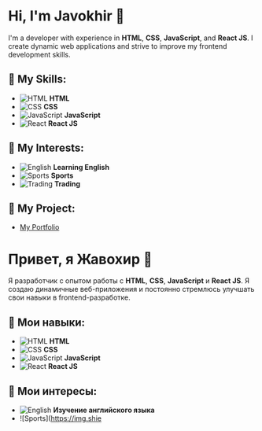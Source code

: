 # Hi, I'm **Javokhir** 👋

I'm a developer with experience in **HTML**, **CSS**, **JavaScript**, and **React JS**. I create dynamic web applications and strive to improve my frontend development skills.

## 💼 My Skills:
- ![HTML](https://img.shields.io/badge/HTML-FF5733?style=flat&logo=html5&logoColor=white) **HTML**
- ![CSS](https://img.shields.io/badge/CSS-2965F1?style=flat&logo=css3&logoColor=white) **CSS**
- ![JavaScript](https://img.shields.io/badge/JavaScript-F7DF1E?style=flat&logo=javascript&logoColor=black) **JavaScript**
- ![React](https://img.shields.io/badge/React-61DAFB?style=flat&logo=react&logoColor=black) **React JS**

## 🌱 My Interests:
- ![English](https://img.shields.io/badge/Learning%20English-3EABFF?style=flat&logo=language&logoColor=white) **Learning English**
- ![Sports](https://img.shields.io/badge/Sports-0C9C00?style=flat&logo=fitness&logoColor=white) **Sports**
- ![Trading](https://img.shields.io/badge/Trading-FFA500?style=flat&logo=tradingview&logoColor=white) **Trading**

## 📍 My Project:
- [My Portfolio](https://phantomhacker219.github.io/Portfolio/)




# Привет, я **Жавохир** 👋

Я разработчик с опытом работы с **HTML**, **CSS**, **JavaScript** и **React JS**. Я создаю динамичные веб-приложения и постоянно стремлюсь улучшать свои навыки в frontend-разработке.

## 💼 Мои навыки:
- ![HTML](https://img.shields.io/badge/HTML-FF5733?style=flat&logo=html5&logoColor=white) **HTML**
- ![CSS](https://img.shields.io/badge/CSS-2965F1?style=flat&logo=css3&logoColor=white) **CSS**
- ![JavaScript](https://img.shields.io/badge/JavaScript-F7DF1E?style=flat&logo=javascript&logoColor=black) **JavaScript**
- ![React](https://img.shields.io/badge/React-61DAFB?style=flat&logo=react&logoColor=black) **React JS**

## 🌱 Мои интересы:
- ![English](https://img.shields.io/badge/Learning%20English-0080FF?style=flat&logo=language&logoColor=white) **Изучение английского языка**
- ![Sports](https://img.shie

